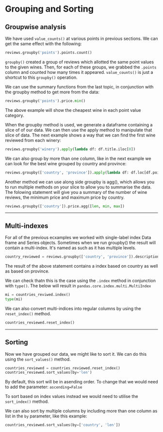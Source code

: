 # Grouping and Sorting

## Groupwise analysis

We have used `value_counts()` at various points in previous sections. We can get the same effect with the following:

```Python
reviews.groupby('points').points.count()
```

`groupby()` created a group of reviews which allotted the same point values to the given wines. Then, for each of these groups, we grabbed the `.points` column and counted how many times it appeared. `value_counts()` is just a shortcut to this `groupby()` operation.

We can use the summary functions from the last topic, in conjunction with the groupby method to get more from the data:

```Python
reviews.groupby('points').price.min()
```

The above example will show the cheapest wine in each point value category.

When the groupby method is used, we generate a dataframe containing a slice of of our data. We can then use the apply method to manipulate that slice of data. The next example shows a way that we can find the first wine reviewed from each winery:

```Python
reviews.groupby('winery').apply(lambda df: df.title.iloc[0])
```

We can also group by more than one column, like in the next example we can look for the best wine grouped by country and province:

```Python
reviews.groupby(['country', 'province']).apply(lambda df: df.loc[df.points.idxmax()])
```

Another method we can use along side groupby is agg(), which allows you to run multiple methods on your slice to allow you to summarise the data. The folowing statement will give you a summary of the number of wine reviews, the minimum price and maximum price by country.

```Python
reviews.groupby(['country']).price.agg([len, min, max])
```
---
## Multi-indexes

For all of the previous ecxamples we worked with single-label index Data frame and Series objects. Sometimes when we run groupby() the result will contain a multi-index. It's named as such as it has multiple levels.

```Python
country_reviewed = reviews.groupby(['country', 'province']).description.agg([len])
```
The result of the above statement contains a index based on country as well as based on province.

We can check thatn this is the case using the `.index` method in conjunction with `type()`. The below will result in `pandas.core.index.multi.MultiIndex`

```Python
mi = countries_reviwed.index()
type(mi)
```

We can also convert multi-indices into regular columns by using the `reset_index()` method.

```Python
countries_reviewed.reset_index()
```

---
## Sorting

Now we have grouped our data, we might like to sort it. We can do this using the `sort_values()` method.

```Python
countries_reviewed = countries_reviewed.reset_index()
countries_reviewed.sort_values(by='len')
```

By default, this sort will be in asending order. To change that we would need to add the parameter: `ascending=False`

To sort based on index values instead we would need to utilise the `sort_index()` method.

We can also sort by multiple columns by including more than one column as list in the `by` parameter, like this example:

```Python
countries_reviewed.sort_values(by=['country', 'len'])
```
